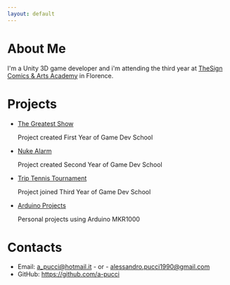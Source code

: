 ```yaml
---
layout: default
---
```


# About Me

I'm a Unity 3D game developer and i'm attending the third year at [TheSign Comics & Arts Academy](https://thesign.academy/) in Florence.

# Projects

* [The Greatest Show](https://github.com/a-pucci/The_Greatest_Show)

    Project created First Year of Game Dev School

* [Nuke Alarm](https://gitlab.com/a-pucci/nuke_alarm)

    Project created Second Year of Game Dev School

* [Trip Tennis Tournament](https://gitlab.com/Calosi/triptennistournament)

    Project joined Third Year of Game Dev School

* [Arduino Projects](https://github.com/a-pucci/Arduino_Projects)
    
    Personal projects using Arduino MKR1000


# Contacts

* Email: <a_pucci@hotmail.it> - or - <alessandro.pucci1990@gmail.com>
* GitHub: <https://github.com/a-pucci>
